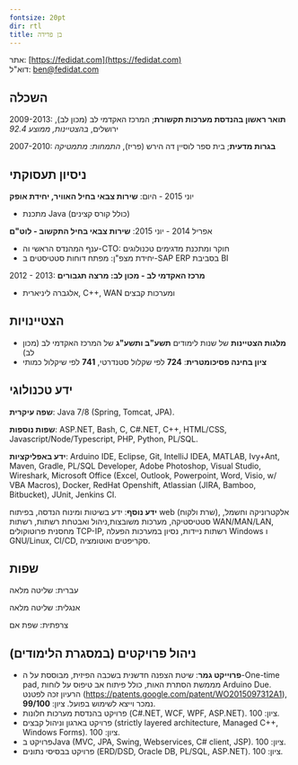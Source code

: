 ```yaml
---
fontsize: 20pt
dir: rtl
title: בן פדידה
---
```


אתר: [https://fedidat.com](https://fedidat.com)  
דוא"ל: <ben@fedidat.com>

## השכלה

2009-2013: **תואר ראשון בהנדסת מערכות תקשורת**; המרכז האקדמי לב (מכון לב), ירושלים, *בהצטיינות, ממוצע 92.4*

2007-2010: **בגרות מדעית**; בית ספר לוסיין דה הירש (פריז), *התמחות: מתמטיקה*


## ניסיון תעסוקתי

יוני 2015 - היום: **שירות צבאי בחיל האוויר, יחידת אופק**

* מתכנת Java (כולל קורס קצינים)

אפריל 2014 - יוני 2015: **שירות צבאי בחיל התקשוב - לוט"ם**

* ענף המהנדס הראשי וה-CTO: חוקר ומתכנת מדגימים טכנולוגים
* יחידת מצפ"ן: מפתח דוחות סטטיסטים ב-SAP ERP בסביבת BI

2012 - 2013: **מרכז האקדמי לב - מכון לב: מרצה תגבורים**

* אלגברה ליניארית, C++, WAN ומערכות קבצים


## הצטיינויות

- **מלגות הצטיינות** של שנות לימודים **תשע"ב ותשע"ג** של המרכז האקדמי לב (מכון לב)
- **ציון בחינה פסיכומטרית**: **724** לפי שקלול סטנדרטי, **741** לפי שיקלול כמותי


## ידע טכנולוגי

**שפה עיקרית**: Java 7/8 (Spring, Tomcat, JPA).

**שפות נוספות**: ASP.NET, Bash, C, C#.NET, C++, HTML/CSS, Javascript/Node/Typescript, PHP, Python, PL/SQL.

**ידע באפליקציות**: Arduino IDE, Eclipse, Git, IntelliJ IDEA, MATLAB, Ivy+Ant, Maven, Gradle, PL/SQL Developer, Adobe Photoshop, Visual Studio, Wireshark, Microsoft Office (Excel, Outlook, Powerpoint, Word, Visio, w/ VBA Macros), Docker, RedHat Openshift, Atlassian (JIRA, Bamboo, Bitbucket), JUnit, Jenkins CI.

**ידע נוסף**: ידע בשיטות ומינוח הנדסה, בפיתוח web (שרת ולקוח), אלקטרוניקה וחשמל, סטטיסטיקה, מערכות משובצות,ניהול ואבטחת רשתות, רשתות WAN/MAN/LAN, מחסנית פרוטוקולים TCP-IP, רשתות ניידות, נסיון במערכות הפעלה Windows ו  GNU/Linux, CI/CD, סקריפטים ואוטומציה.


## שפות

עברית: שליטה מלאה

אנגלית: שליטה מלאה

צרפתית: שפת אם


## ניהול פרויקטים (במסגרת הלימודים)

- **פרוייקט גמר**: שיטת הצפנה חדשנית בשכבה הפיזית, מבוססת על ה-One-time pad, מממשת הסתרת האות, כולל פיתוח אב טיפוס על לוחות Arduino Due. הרעיון זכה לפטנט (https://patents.google.com/patent/WO2015097312A1), נמכר וייצא לשימוש בפועל. ציון: **99/100**.
- פרויקט בהנדסת מערכות חלונות (C#.NET, WCF, WPF, ASP.NET). ציון: 100.
- פרויקט בארגון וניהול קבצים (strictly layered architecture, Managed C++, Windows Forms). ציון: 100.
- פרויקט בJava (MVC, JPA, Swing, Webservices, C# client, JSP). ציון: 100.
- פרויקט בבסיסי נתונים (ERD/DSD, Oracle DB, PL/SQL, ASP.NET). ציון: 100.
